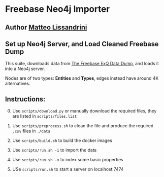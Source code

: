 # Freebase Neo4j Importer
## Author [Matteo Lissandrini](https://disi.unitn.it/~lissandrini/)

## Set up Neo4j Server, and Load Cleaned Freebase Dump

This suite, downloads data from [The Freebase ExQ Data Dump](https://disi.unitn.it/~lissandrini/notes/freebase-data-dump.html), and loads it into a Neo4j server.

Nodes are of two types: **Entities** and **Types**, edges instead have around 4K alternatives.



## Instructions:


  0. Use `scripts/download.py` or manually download the required files, they are listed in `scripts/files.list`

  1. Use `scripts/preprocess.sh` to clean the file and produce the required `.csv` files in `./data`

  2. Use `scripts/build.sh` to build the docker images

  3. Use `scripts/run.sh -i` to import the data

  4. Use `scripts/run.sh -x` to index some basic properties

  5. USe `scripts/run.sh`  to start a server on localhost:7474


